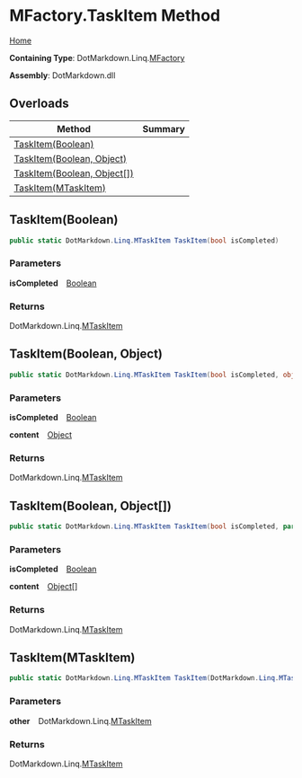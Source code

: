 # MFactory\.TaskItem Method

[Home](../../../../README.md)

**Containing Type**: DotMarkdown\.Linq\.[MFactory](../README.md)

**Assembly**: DotMarkdown\.dll

## Overloads

| Method | Summary |
| ------ | ------- |
| [TaskItem(Boolean)](#DotMarkdown_Linq_MFactory_TaskItem_System_Boolean_) | |
| [TaskItem(Boolean, Object)](#DotMarkdown_Linq_MFactory_TaskItem_System_Boolean_System_Object_) | |
| [TaskItem(Boolean, Object\[\])](#DotMarkdown_Linq_MFactory_TaskItem_System_Boolean_System_Object___) | |
| [TaskItem(MTaskItem)](#DotMarkdown_Linq_MFactory_TaskItem_DotMarkdown_Linq_MTaskItem_) | |

## TaskItem\(Boolean\) <a name="DotMarkdown_Linq_MFactory_TaskItem_System_Boolean_"></a>

```csharp
public static DotMarkdown.Linq.MTaskItem TaskItem(bool isCompleted)
```

### Parameters

**isCompleted** &ensp; [Boolean](https://docs.microsoft.com/en-us/dotnet/api/system.boolean)

### Returns

DotMarkdown\.Linq\.[MTaskItem](../../MTaskItem/README.md)

## TaskItem\(Boolean, Object\) <a name="DotMarkdown_Linq_MFactory_TaskItem_System_Boolean_System_Object_"></a>

```csharp
public static DotMarkdown.Linq.MTaskItem TaskItem(bool isCompleted, object content)
```

### Parameters

**isCompleted** &ensp; [Boolean](https://docs.microsoft.com/en-us/dotnet/api/system.boolean)

**content** &ensp; [Object](https://docs.microsoft.com/en-us/dotnet/api/system.object)

### Returns

DotMarkdown\.Linq\.[MTaskItem](../../MTaskItem/README.md)

## TaskItem\(Boolean, Object\[\]\) <a name="DotMarkdown_Linq_MFactory_TaskItem_System_Boolean_System_Object___"></a>

```csharp
public static DotMarkdown.Linq.MTaskItem TaskItem(bool isCompleted, params object[] content)
```

### Parameters

**isCompleted** &ensp; [Boolean](https://docs.microsoft.com/en-us/dotnet/api/system.boolean)

**content** &ensp; [Object](https://docs.microsoft.com/en-us/dotnet/api/system.object)\[\]

### Returns

DotMarkdown\.Linq\.[MTaskItem](../../MTaskItem/README.md)

## TaskItem\(MTaskItem\) <a name="DotMarkdown_Linq_MFactory_TaskItem_DotMarkdown_Linq_MTaskItem_"></a>

```csharp
public static DotMarkdown.Linq.MTaskItem TaskItem(DotMarkdown.Linq.MTaskItem other)
```

### Parameters

**other** &ensp; DotMarkdown\.Linq\.[MTaskItem](../../MTaskItem/README.md)

### Returns

DotMarkdown\.Linq\.[MTaskItem](../../MTaskItem/README.md)

